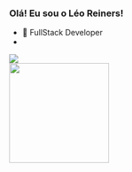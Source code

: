 ### Olá! Eu sou o Léo Reiners!



- 🔭 FullStack Developer
- 

<div><a href="https://www.linkedin.com/in/leonardo-reiners-rosas-734802188/" target="_blank"><img src="https://img.shields.io/badge/-LinkedIn-%230077B5?style=for-the-badge&logo=linkedin&logoColor=white" target="_blank"></a> </div>

<div class="gitStats">
  <a href="https://github.com/leoreiners">
  <img height="180em" src="https://github-readme-stats.vercel.app/api/top-langs/?username=leoreiners&layout=compact&langs_count=7&theme=dracula"/>
</div>
  
<!--- <img height="180em" src="https://github-readme-stats.vercel.app/api?username=leoreiners&show_icons=true&theme=dracula&include_all_commits=true&count_private=true"/> --->
